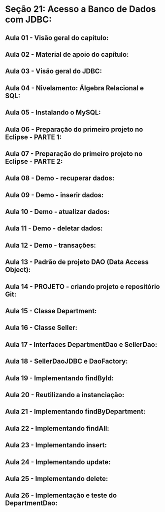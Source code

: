 # Seção 21: Acesso a Banco de Dados com JDBC:

## Aula 01 - Visão geral do capítulo:

## Aula 02 - Material de apoio do capítulo:

## Aula 03 - Visão geral do JDBC:

## Aula 04 - Nivelamento: Álgebra Relacional e SQL:

## Aula 05 - Instalando o MySQL:

## Aula 06 - Preparação do primeiro projeto no Eclipse - PARTE 1:

## Aula 07 - Preparação do primeiro projeto no Eclipse - PARTE 2:

## Aula 08 - Demo - recuperar dados:

## Aula 09 - Demo - inserir dados:

## Aula 10 - Demo - atualizar dados:

## Aula 11 - Demo - deletar dados:

## Aula 12 - Demo - transações:

## Aula 13 - Padrão de projeto DAO (Data Access Object):

## Aula 14 - PROJETO - criando projeto e repositório Git:

## Aula 15 - Classe Department:

## Aula 16 - Classe Seller:

## Aula 17 - Interfaces DepartmentDao e SellerDao:

## Aula 18 - SellerDaoJDBC e DaoFactory:

## Aula 19 - Implementando findById:

## Aula 20 - Reutilizando a instanciação:

## Aula 21 - Implementando findByDepartment:

## Aula 22 - Implementando findAll:

## Aula 23 - Implementando insert:

## Aula 24 - Implementando update:

## Aula 25 - Implementando delete:

## Aula 26 - Implementação e teste do DepartmentDao:
